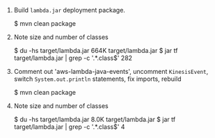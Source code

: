 1. Build `lambda.jar` deployment package.

    $ mvn clean package

2. Note size and number of classes

    $ du -hs target/lambda.jar
    664K	target/lambda.jar
    $ jar tf target/lambda.jar | grep -c '.*\.class$'
    282

3. Comment out 'aws-lambda-java-events', uncomment `KinesisEvent`, switch `System.out.println` statements, fix imports, rebuild

    $ mvn clean package

4. Note size and number of classes

    $ du -hs target/lambda.jar
    8.0K	target/lambda.jar
    $ jar tf target/lambda.jar | grep -c '.*\.class$'
    4
